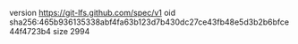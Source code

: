 version https://git-lfs.github.com/spec/v1
oid sha256:465b936135338abf4fa63b123d7b430dc27ce43fb48e5d3b2b6bfce44f4723b4
size 2994
